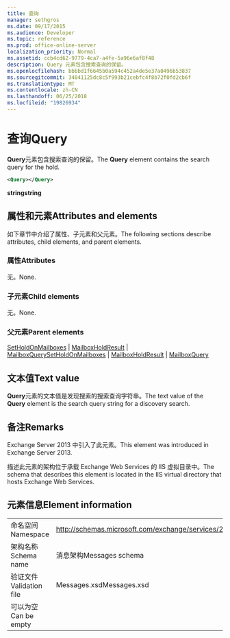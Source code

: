 ```yaml
---
title: 查询
manager: sethgros
ms.date: 09/17/2015
ms.audience: Developer
ms.topic: reference
ms.prod: office-online-server
localization_priority: Normal
ms.assetid: ccb4cd62-9779-4ca7-a4fe-5a96e6af8f48
description: Query 元素包含搜索查询的保留。
ms.openlocfilehash: bbbbd1f6645b0a594c452a4de5e37a0496b53837
ms.sourcegitcommit: 34041125dc8c5f993b21cebfc4f8b72f0fd2cb6f
ms.translationtype: MT
ms.contentlocale: zh-CN
ms.lasthandoff: 06/25/2018
ms.locfileid: "19826934"
---
```

# <a name="query"></a><span data-ttu-id="87b95-103">查询</span><span class="sxs-lookup"><span data-stu-id="87b95-103">Query</span></span>

<span data-ttu-id="87b95-104">**Query**元素包含搜索查询的保留。</span><span class="sxs-lookup"><span data-stu-id="87b95-104">The **Query** element contains the search query for the hold.</span></span> 
  
```XML
<Query></Query>
```

 <span data-ttu-id="87b95-105">**string**</span><span class="sxs-lookup"><span data-stu-id="87b95-105">**string**</span></span>
## <a name="attributes-and-elements"></a><span data-ttu-id="87b95-106">属性和元素</span><span class="sxs-lookup"><span data-stu-id="87b95-106">Attributes and elements</span></span>

<span data-ttu-id="87b95-107">如下章节中介绍了属性、子元素和父元素。</span><span class="sxs-lookup"><span data-stu-id="87b95-107">The following sections describe attributes, child elements, and parent elements.</span></span>
  
### <a name="attributes"></a><span data-ttu-id="87b95-108">属性</span><span class="sxs-lookup"><span data-stu-id="87b95-108">Attributes</span></span>

<span data-ttu-id="87b95-109">无。</span><span class="sxs-lookup"><span data-stu-id="87b95-109">None.</span></span>
  
### <a name="child-elements"></a><span data-ttu-id="87b95-110">子元素</span><span class="sxs-lookup"><span data-stu-id="87b95-110">Child elements</span></span>

<span data-ttu-id="87b95-111">无。</span><span class="sxs-lookup"><span data-stu-id="87b95-111">None.</span></span>
  
### <a name="parent-elements"></a><span data-ttu-id="87b95-112">父元素</span><span class="sxs-lookup"><span data-stu-id="87b95-112">Parent elements</span></span>

<span data-ttu-id="87b95-113">[SetHoldOnMailboxes](setholdonmailboxes.md) | [MailboxHoldResult](mailboxholdresult.md) | [MailboxQuery](mailboxquery.md)</span><span class="sxs-lookup"><span data-stu-id="87b95-113">[SetHoldOnMailboxes](setholdonmailboxes.md) | [MailboxHoldResult](mailboxholdresult.md) | [MailboxQuery](mailboxquery.md)</span></span>
  
## <a name="text-value"></a><span data-ttu-id="87b95-114">文本值</span><span class="sxs-lookup"><span data-stu-id="87b95-114">Text value</span></span>

<span data-ttu-id="87b95-115">**Query**元素的文本值是发现搜索的搜索查询字符串。</span><span class="sxs-lookup"><span data-stu-id="87b95-115">The text value of the **Query** element is the search query string for a discovery search.</span></span> 
  
## <a name="remarks"></a><span data-ttu-id="87b95-116">备注</span><span class="sxs-lookup"><span data-stu-id="87b95-116">Remarks</span></span>

<span data-ttu-id="87b95-117">Exchange Server 2013 中引入了此元素。</span><span class="sxs-lookup"><span data-stu-id="87b95-117">This element was introduced in Exchange Server 2013.</span></span>
  
<span data-ttu-id="87b95-118">描述此元素的架构位于承载 Exchange Web Services 的 IIS 虚拟目录中。</span><span class="sxs-lookup"><span data-stu-id="87b95-118">The schema that describes this element is located in the IIS virtual directory that hosts Exchange Web Services.</span></span>
  
## <a name="element-information"></a><span data-ttu-id="87b95-119">元素信息</span><span class="sxs-lookup"><span data-stu-id="87b95-119">Element information</span></span>

|||
|:-----|:-----|
|<span data-ttu-id="87b95-120">命名空间</span><span class="sxs-lookup"><span data-stu-id="87b95-120">Namespace</span></span>  <br/> |http://schemas.microsoft.com/exchange/services/2006/messages  <br/> |
|<span data-ttu-id="87b95-121">架构名称</span><span class="sxs-lookup"><span data-stu-id="87b95-121">Schema name</span></span>  <br/> |<span data-ttu-id="87b95-122">消息架构</span><span class="sxs-lookup"><span data-stu-id="87b95-122">Messages schema</span></span>  <br/> |
|<span data-ttu-id="87b95-123">验证文件</span><span class="sxs-lookup"><span data-stu-id="87b95-123">Validation file</span></span>  <br/> |<span data-ttu-id="87b95-124">Messages.xsd</span><span class="sxs-lookup"><span data-stu-id="87b95-124">Messages.xsd</span></span>  <br/> |
|<span data-ttu-id="87b95-125">可以为空</span><span class="sxs-lookup"><span data-stu-id="87b95-125">Can be empty</span></span>  <br/> ||
   

